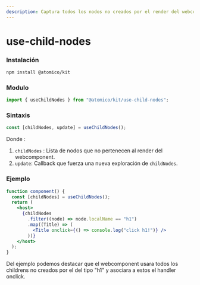 ```yaml
---
description: Captura todos los nodos no creados por el render del webcomponent.
---
```


# use-child-nodes

### Instalación

```bash
npm install @atomico/kit
```

### Modulo

```javascript
import { useChildNodes } from "@atomico/kit/use-child-nodes";
```

### Sintaxis

```javascript
const [childNodes, update] = useChildNodes();
```

Donde :

1. `childNodes` : Lista de nodos que no pertenecen al render del webcomponent.
2. `update`: Callback que fuerza una nueva exploración de `childNodes`.

### Ejemplo

```jsx
function component() {
  const [childNodes] = useChildNodes();
  return (
    <host>
      {childNodes
        .filter((node) => node.localName == "h1")
        .map((Title) => (
          <Title onclick={() => console.log("click h1!")} />
        ))}
    </host>
  );
}
```

Del ejemplo podemos destacar que el webcomponent usara todos los childrens no creados por el del tipo "h1" y asociara a estos el handler onclick.

